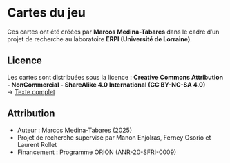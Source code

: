 # Cartes du jeu

Ces cartes ont été créées par **Marcos Medina-Tabares** dans le cadre d’un projet de recherche au laboratoire **ERPI (Université de Lorraine)**.

## Licence
Les cartes sont distribuées sous la licence :
**Creative Commons Attribution - NonCommercial - ShareAlike 4.0 International (CC BY-NC-SA 4.0)**  
→ [Texte complet](https://creativecommons.org/licenses/by-nc-sa/4.0/legalcode.fr)

## Attribution
- Auteur : Marcos Medina-Tabares (2025)
- Projet de recherche supervisé par Manon Enjolras, Ferney Osorio et Laurent Rollet  
- Financement : Programme ORION (ANR-20-SFRI-0009)
